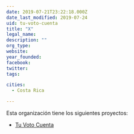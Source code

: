 ```yaml
---
date: 2019-07-21T23:22:18.000Z
date_last_modified: 2019-07-24
uid: tu-voto-cuenta
title: "X"
legal_name: 
description: ""
org_type: 
website: 
year_founded: 
facebook: 
twitter: 
tags:

cities: 
  - Costa Rica

---
```


Esta organización tiene los siguientes proyectos:

- [Tu Voto Cuenta](/i/tu-voto-cuenta.html)
